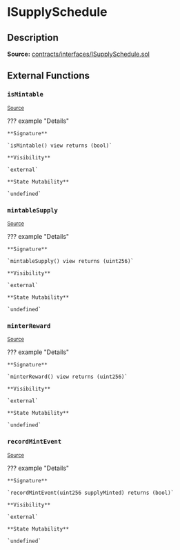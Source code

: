 # ISupplySchedule

## Description

**Source:** [contracts/interfaces/ISupplySchedule.sol](https://github.com/Synthetixio/synthetix/tree/v2.39.1/contracts/interfaces/ISupplySchedule.sol)

## External Functions

### `isMintable`

<sub>[Source](https://github.com/Synthetixio/synthetix/tree/v2.39.1/contracts/interfaces/ISupplySchedule.sol#L9)</sub>

??? example "Details"

    **Signature**

    `isMintable() view returns (bool)`

    **Visibility**

    `external`

    **State Mutability**

    `undefined`

### `mintableSupply`

<sub>[Source](https://github.com/Synthetixio/synthetix/tree/v2.39.1/contracts/interfaces/ISupplySchedule.sol#L7)</sub>

??? example "Details"

    **Signature**

    `mintableSupply() view returns (uint256)`

    **Visibility**

    `external`

    **State Mutability**

    `undefined`

### `minterReward`

<sub>[Source](https://github.com/Synthetixio/synthetix/tree/v2.39.1/contracts/interfaces/ISupplySchedule.sol#L11)</sub>

??? example "Details"

    **Signature**

    `minterReward() view returns (uint256)`

    **Visibility**

    `external`

    **State Mutability**

    `undefined`

### `recordMintEvent`

<sub>[Source](https://github.com/Synthetixio/synthetix/tree/v2.39.1/contracts/interfaces/ISupplySchedule.sol#L14)</sub>

??? example "Details"

    **Signature**

    `recordMintEvent(uint256 supplyMinted) returns (bool)`

    **Visibility**

    `external`

    **State Mutability**

    `undefined`
